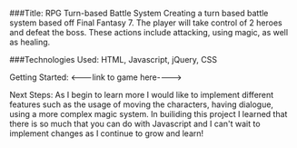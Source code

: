 
###Title: RPG Turn-based Battle System
Creating a turn based battle system based off Final Fantasy 7. The player will take control of 2 heroes and defeat the boss. These actions include attacking, using magic, as well as healing. 


###Technologies Used: HTML, Javascript, jQuery, CSS

Getting Started:
<---link to game here---->

Next Steps: As I begin to learn more I would like to implement different features such as the usage of moving the characters, having dialogue, using a more complex magic system. In builiding this project I learned that there is so much that you can do with Javascript and I can't wait to implement changes as I continue to grow and learn!
